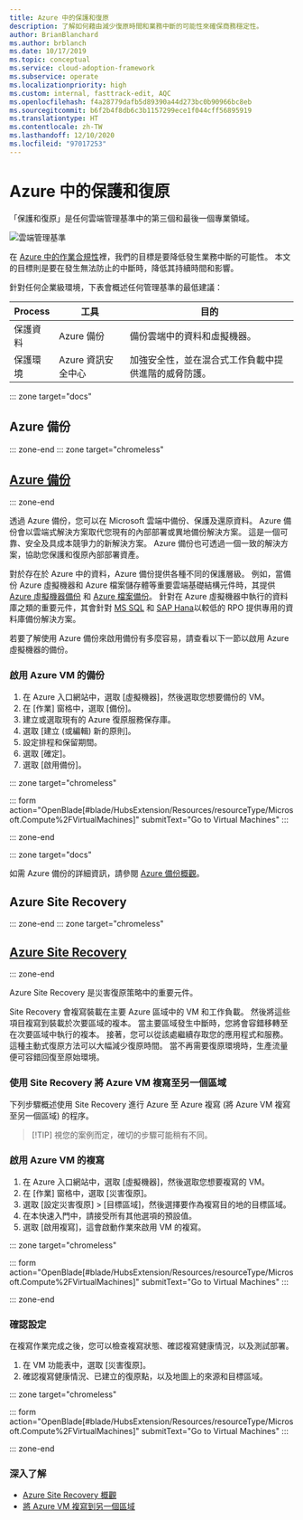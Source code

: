 ```yaml
---
title: Azure 中的保護和復原
description: 了解如何藉由減少復原時間和業務中斷的可能性來確保商務穩定性。
author: BrianBlanchard
ms.author: brblanch
ms.date: 10/17/2019
ms.topic: conceptual
ms.service: cloud-adoption-framework
ms.subservice: operate
ms.localizationpriority: high
ms.custom: internal, fasttrack-edit, AQC
ms.openlocfilehash: f4a28779dafb5d89390a44d273bc0b90966bc8eb
ms.sourcegitcommit: b6f2b4f8db6c3b1157299ece1f044cff56895919
ms.translationtype: HT
ms.contentlocale: zh-TW
ms.lasthandoff: 12/10/2020
ms.locfileid: "97017253"
---
```

<!-- docutune:ignore "provide advanced threat protection" -->

# <a name="protect-and-recover-in-azure"></a>Azure 中的保護和復原

「保護和復原」是任何雲端管理基準中的第三個和最後一個專業領域。

![雲端管理基準](../../_images/manage/management-baseline.png)

在 [Azure 中的作業合規性](./operational-compliance.md)裡，我們的目標是要降低發生業務中斷的可能性。 本文的目標則是要在發生無法防止的中斷時，降低其持續時間和影響。

針對任何企業級環境，下表會概述任何管理基準的最低建議：

| Process                 | 工具                  | 目的                                                                                  |
| ----------------------- | --------------------- | ---------------------------------------------------------------------------------------- |
| 保護資料            | Azure 備份          | 備份雲端中的資料和虛擬機器。                                          |
| 保護環境 | Azure 資訊安全中心 | 加強安全性，並在混合式工作負載中提供進階的威脅防護。 |

::: zone target="docs"

## <a name="azure-backup"></a>Azure 備份

::: zone-end
::: zone target="chromeless"

## <a name="azure-backup"></a>[Azure 備份](#tab/AzureBackup)

::: zone-end

透過 Azure 備份，您可以在 Microsoft 雲端中備份、保護及還原資料。 Azure 備份會以雲端式解決方案取代您現有的內部部署或異地備份解決方案。 這是一個可靠、安全及具成本競爭力的新解決方案。 Azure 備份也可透過一個一致的解決方案，協助您保護和復原內部部署資產。

對於存在於 Azure 中的資料，Azure 備份提供各種不同的保護層級。 例如，當備份 Azure 虛擬機器和 Azure 檔案儲存體等重要雲端基礎結構元件時，其提供 [ Azure 虛擬機器備份](/azure/backup/backup-azure-vms-introduction) 和 [Azure 檔案備份](/azure/backup/azure-file-share-backup-overview)。 針對在 Azure 虛擬機器中執行的資料庫之類的重要元件，其會針對 [MS SQL](/azure/backup/backup-azure-sql-database) 和 [SAP Hana](/azure/backup/sap-hana-db-about)以較低的 RPO 提供專用的資料庫備份解決方案。

若要了解使用 Azure 備份來啟用備份有多麼容易，請查看以下一節以啟用 Azure 虛擬機器的備份。

### <a name="enable-backup-for-an-azure-vm"></a>啟用 Azure VM 的備份

1. 在 Azure 入口網站中，選取 [虛擬機器]，然後選取您想要備份的 VM。
1. 在 [作業] 窗格中，選取 [備份]。
1. 建立或選取現有的 Azure 復原服務保存庫。
1. 選取 [建立 (或編輯) 新的原則]。
1. 設定排程和保留期間。
1. 選取 [確定]。
1. 選取 [啟用備份]。

::: zone target="chromeless"

::: form action="OpenBlade[#blade/HubsExtension/Resources/resourceType/Microsoft.Compute%2FVirtualMachines]" submitText="Go to Virtual Machines" :::

::: zone-end

::: zone target="docs"

如需 Azure 備份的詳細資訊，請參閱 [Azure 備份概觀](/azure/backup/backup-overview)。

## <a name="azure-site-recovery"></a>Azure Site Recovery

::: zone-end
::: zone target="chromeless"

## <a name="azure-site-recovery"></a>[Azure Site Recovery](#tab/siterecovery)

::: zone-end

Azure Site Recovery 是災害復原策略中的重要元件。

Site Recovery 會複寫裝載在主要 Azure 區域中的 VM 和工作負載。 然後將這些項目複寫到裝載於次要區域的複本。 當主要區域發生中斷時，您將會容錯移轉至在次要區域中執行的複本。 接著，您可以從該處繼續存取您的應用程式和服務。 這種主動式復原方法可以大幅減少復原時間。 當不再需要復原環境時，生產流量便可容錯回復至原始環境。

### <a name="replicate-an-azure-vm-to-another-region-with-site-recovery"></a>使用 Site Recovery 將 Azure VM 複寫至另一個區域

下列步驟概述使用 Site Recovery 進行 Azure 至 Azure 複寫 (將 Azure VM 複寫至另一個區域) 的程序。
>
> [!TIP]
> 視您的案例而定，確切的步驟可能稍有不同。
>

### <a name="enable-replication-for-the-azure-vm"></a>啟用 Azure VM 的複寫

1. 在 Azure 入口網站中，選取 [虛擬機器]，然後選取您想要複寫的 VM。
1. 在 [作業] 窗格中，選取 [災害復原]。
1. 選取 [設定災害復原] > [目標區域]，然後選擇要作為複寫目的地的目標區域。
1. 在本快速入門中，請接受所有其他選項的預設值。
1. 選取 [啟用複寫]，這會啟動作業來啟用 VM 的複寫。

::: zone target="chromeless"

::: form action="OpenBlade[#blade/HubsExtension/Resources/resourceType/Microsoft.Compute%2FVirtualMachines]" submitText="Go to Virtual Machines" :::

::: zone-end

### <a name="verify-settings"></a>確認設定

在複寫作業完成之後，您可以檢查複寫狀態、確認複寫健康情況，以及測試部署。

1. 在 VM 功能表中，選取 [災害復原]。
1. 確認複寫健康情況、已建立的復原點，以及地圖上的來源和目標區域。

::: zone target="chromeless"

::: form action="OpenBlade[#blade/HubsExtension/Resources/resourceType/Microsoft.Compute%2FVirtualMachines]" submitText="Go to Virtual Machines" :::

::: zone-end

### <a name="learn-more"></a>深入了解

- [Azure Site Recovery 概觀](/azure/site-recovery/site-recovery-overview)
- [將 Azure VM 複寫到另一個區域](/azure/site-recovery/azure-to-azure-quickstart)
